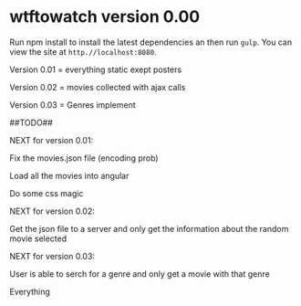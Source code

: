 wtftowatch version 0.00
==========

Run npm install to install the latest dependencies an then run
`gulp`. You can view the site at `http.//localhost:8080`.

Version 0.01 = everything static exept posters

Version 0.02 = movies collected with ajax calls

Version 0.03 = Genres implement

##TODO##

NEXT for version 0.01:

  Fix the movies.json file (encoding prob)
  
  Load all the movies into angular
  
  Do some css magic


NEXT for version 0.02:

  Get the json file to a server and only get the information about the random movie selected


NEXT for version 0.03:

  User is able to serch for a genre and only get a movie with that genre


Everything
